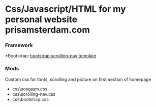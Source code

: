 
# Css/Javascript/HTML for my personal website prisamsterdam.com

### Framework

*Bootstrap:
[bootstrap scrolling-nav template](https://startbootstrap.github.io/startbootstrap-scrolling-nav/)

### Mods

Custom css for fonts, scrolling and picture on first section of homepage

* css\sosgasm.css
* css\scrolling-nav.css
* css\bootstrap.css


